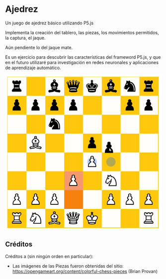 # Ajedrez
Un juego de ajedrez básico utilizando P5.js

Implementa la creación del tablero, las piezas, los movimientos permitidos, la captura, el jaque.

Aún pendiente  lo del jaque mate.

Es un ejercicio para descubrir las características del frameword P5.js, y que en el futuro utilizaré para  investigación en redes neuronales y aplicaciones de aprendizaje automático.

![Captura_de_pantalla](https://github.com/jcbata/ajedrez/blob/master/img/2021-10-31%2010_24_04-Chess.png)

##  Créditos

Créditos a (sin ningún orden en particular):

- Las imágenes de las Piezas fueron obtenidas del sitio: https://opengameart.org/content/colorful-chess-pieces (Brian Provan)
